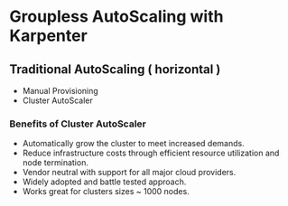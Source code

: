 # Groupless AutoScaling with Karpenter #

## Traditional AutoScaling ( horizontal ) ##

* Manual Provisioning
* Cluster AutoScaler

### Benefits of Cluster AutoScaler ###
* Automatically grow the cluster to meet increased demands.
* Reduce infrastructure costs through efficient resource utilization and node termination.
* Vendor neutral with support for all major cloud providers.
* Widely adopted and battle tested approach.
* Works great for clusters sizes ~ 1000 nodes.
